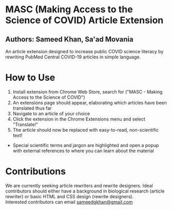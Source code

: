# MASC (Making Access to the Science of COVID) Article Extension
## Authors: Sameed Khan, Sa'ad Movania

An article extension designed to increase public COVID science literacy by rewriting PubMed Central COVID-19 articles in simple language.

# How to Use
1. Install extension from Chrome Web Store, search for ("MASC - Making Access to the Science of COVID")
2. An extensions page should appear, elaborating which articles have been translated thus far
3. Navigate to an article of your choice
4. Click the extension in the Chrome Extensions menu and select "Translate!"
5. The article should now be replaced with easy-to-read, non-scientific text! 
  * Special scientific terms and jargon are highlighted and open a popup with external references to where you can learn about the material

# Contributions
We are currently seeking article rewriters and rewrite designers. Ideal contributors should either have a background in biological research (article rewriter) or basic HTML and CSS design (rewrite designers).  
Interested contributors can email sameedgkhan@gmail.com
